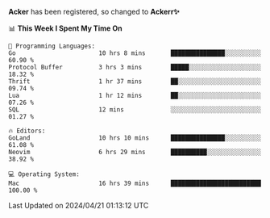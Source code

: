 **Acker** has been registered, so changed to **Ackerr✨**

<!--START_SECTION:waka-->
📊 **This Week I Spent My Time On** 

```text
💬 Programming Languages: 
Go                       10 hrs 8 mins       ███████████████░░░░░░░░░░   60.90 % 
Protocol Buffer          3 hrs 3 mins        █████░░░░░░░░░░░░░░░░░░░░   18.32 % 
Thrift                   1 hr 37 mins        ██░░░░░░░░░░░░░░░░░░░░░░░   09.74 % 
Lua                      1 hr 12 mins        ██░░░░░░░░░░░░░░░░░░░░░░░   07.26 % 
SQL                      12 mins             ░░░░░░░░░░░░░░░░░░░░░░░░░   01.27 % 

🔥 Editors: 
GoLand                   10 hrs 10 mins      ███████████████░░░░░░░░░░   61.08 % 
Neovim                   6 hrs 29 mins       ██████████░░░░░░░░░░░░░░░   38.92 % 

💻 Operating System: 
Mac                      16 hrs 39 mins      █████████████████████████   100.00 % 
```


 Last Updated on 2024/04/21 01:13:12 UTC
<!--END_SECTION:waka-->
